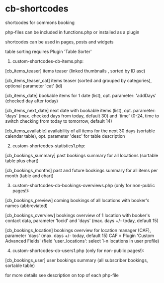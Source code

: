 # cb-shortcodes
shortcodes for commons booking

php-files can be included in functions.php or installed as a plugin

shortcodes can be used in pages, posts and widgets

table sorting requires Plugin 'Table Sorter'

1. custom-shortcodes-cb-items.php:

[cb_items_teaser]       items teaser (linked thumbnails , sorted by ID asc)

[cb_items_teaser_cat]   items teaser (sorted and grouped by categories), optional parameter 'cat' (id)

[cb_items_date]         bookable items for 1 date (list), opt. parameter: 'addDays' (checked day after today) 

[cb_items_next_date]    next date with bookable items (list), opt. parameter: 'days' (max. checked days from today, default 30) and 'time' (0-24, time to switch checking from today to tomorrow, default 14)

[cb_items_available]    availability of all items for the next 30 days (sortable calendar table), opt. parameter 'desc' for table description

2. custom-shortcodes-statistics1.php:

[cb_bookings_summary]   past bookings summary for all locations (sortable table plus chart) 

[cb_bookings_months]    past and future bookings summary for all items per month  (table and chart)

3. custom-shortcodes-cb-bookings-overviews.php (only for non-public pages!):

[cb_bookings_preview]   coming bookings of all locations with booker's names (abbreviated)

[cb_bookings_overview]  bookings overview of 1 location with booker's contact data, parameter 'locid' and 'days' (max. days +/- today, default 15)

[cb_bookings_location]  bookings overview for location manager (CAF), parameter 'days' (max. days +/- today, default 15)
CAF = Plugin 'Custom Advanced Fields' (field 'user_locations': select 1-n locations in user profile)

4. custom-shortcodes-cb-users1.php (only for non-public pages!):

[cb_bookings_user]      user bookings summary (all subscriber bookings, sortable table)

for more details see description on top of each php-file


